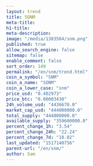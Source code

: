 ```yaml
---
layout: trend
title: SONM
meta-title: 
h1-title: 
meta-description: 
image: "/media/1383564/snm.png"
published: true
allow_search_engine: false
sitemap: false
enable_comment: false
sort_order: 149
permalink: "/en/snm/trend.html"
coin_a_symbol: "SNM"
coin_a_name: "SONM"
coin_a_lower_case: "snm"
price_usd: "0.402973"
price_btc: "0.00003430"
24h_volume_usd: "4436670.0"
market_cap_usd: "444000000.0"
total_supply: "444000000.0"
available_supply: "359600000.0"
percent_change_1h: "3.54"
percent_change_24h: "22.24"
percent_change_7d: "10.02"
last_updated: "1517140756"
parent-url: "/en/snm/"
author: Sam
---
```


